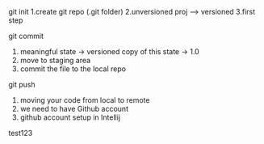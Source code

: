 git init
1.create git repo (.git folder)
2.unversioned proj --> versioned
3.first step


git commit
1. meaningful state -> versioned copy of this state -> 1.0
2. move to staging area
3. commit the file to the local repo


git push
1. moving your code from local to remote
2. we need to have Github account
3. github account setup in Intellij

test123
